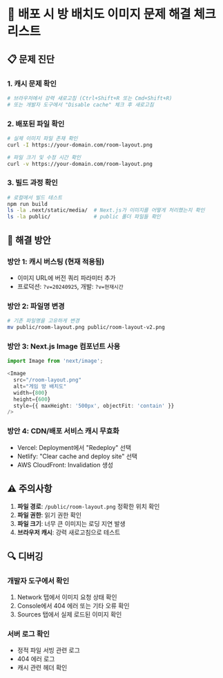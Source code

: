 # 🚀 배포 시 방 배치도 이미지 문제 해결 체크리스트

## 📋 **문제 진단**

### 1. **캐시 문제 확인**
```bash
# 브라우저에서 강력 새로고침 (Ctrl+Shift+R 또는 Cmd+Shift+R)
# 또는 개발자 도구에서 "Disable cache" 체크 후 새로고침
```

### 2. **배포된 파일 확인**
```bash
# 실제 이미지 파일 존재 확인
curl -I https://your-domain.com/room-layout.png

# 파일 크기 및 수정 시간 확인
curl -v https://your-domain.com/room-layout.png
```

### 3. **빌드 과정 확인**
```bash
# 로컬에서 빌드 테스트
npm run build
ls -la .next/static/media/  # Next.js가 이미지를 어떻게 처리했는지 확인
ls -la public/              # public 폴더 파일들 확인
```

## 🔧 **해결 방안**

### **방안 1: 캐시 버스팅 (현재 적용됨)**
- 이미지 URL에 버전 쿼리 파라미터 추가
- 프로덕션: `?v=20240925`, 개발: `?v=현재시간`

### **방안 2: 파일명 변경**
```bash
# 기존 파일명을 고유하게 변경
mv public/room-layout.png public/room-layout-v2.png
```

### **방안 3: Next.js Image 컴포넌트 사용**
```typescript
import Image from 'next/image';

<Image
  src="/room-layout.png"
  alt="게임 방 배치도"
  width={800}
  height={600}
  style={{ maxHeight: '500px', objectFit: 'contain' }}
/>
```

### **방안 4: CDN/배포 서비스 캐시 무효화**
- Vercel: Deployment에서 "Redeploy" 선택
- Netlify: "Clear cache and deploy site" 선택
- AWS CloudFront: Invalidation 생성

## ⚠️ **주의사항**

1. **파일 경로**: `/public/room-layout.png` 정확한 위치 확인
2. **파일 권한**: 읽기 권한 확인
3. **파일 크기**: 너무 큰 이미지는 로딩 지연 발생
4. **브라우저 캐시**: 강력 새로고침으로 테스트

## 🔍 **디버깅**

### **개발자 도구에서 확인**
1. Network 탭에서 이미지 요청 상태 확인
2. Console에서 404 에러 또는 기타 오류 확인
3. Sources 탭에서 실제 로드된 이미지 확인

### **서버 로그 확인**
- 정적 파일 서빙 관련 로그
- 404 에러 로그
- 캐시 관련 헤더 확인

